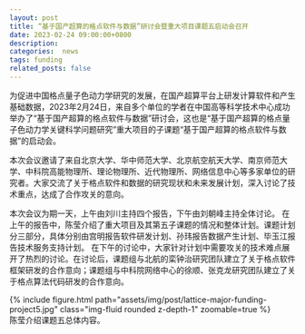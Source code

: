 ```yaml
---
layout: post
title: “基于国产超算的格点软件与数据”研讨会暨重大项目课题五启动会召开
date: 2023-02-24 09:00:00+0800
description: 
categories:  news
tags: funding
related_posts: false
---
```


为促进中国格点量子色动力学研究的发展，在国产超算平台上研发计算软件和产生基础数据，2023年2月24日，来自多个单位的学者在中国高等科学技术中心成功举办了“基于国产超算的格点软件与数据”研讨会，这也是“基于国产超算的格点量子色动力学关键科学问题研究”重大项目的子课题“基于国产超算的格点软件与数据”的启动会。

本次会议邀请了来自北京大学、华中师范大学、北京航空航天大学、南京师范大学、中科院高能物理所、理论物理所、近代物理所、网络信息中心等多家单位的研究者。大家交流了关于格点软件和数据的研究现状和未来发展计划，深入讨论了技术重点，达成了合作攻关的意向。

本次会议为期一天，上午由刘川主持四个报告，下午由刘朝峰主持全体讨论。
在上午的报告中，陈莹介绍了重大项目及其第五子课题的情况和整体计划。课题计划分三部分，具体分别由宫明报告软件研发计划、孙玮报告数据产生计划、毕玉江报告技术服务支持计划。
在下午的讨论中，大家针对计划中需要攻关的技术难点展开了热烈的讨论。在讨论后，课题组与北航的栾钟治研究团队建立了关于格点软件框架研发的合作意向；课题组与中科院网络中心的徐顺、张克龙研究团队建立了关于格点算法代码研发的合作意向。
 <div class="row mt-3">
    <div class="col-sm mt-1 mt-md-0">
        {% include figure.html path="assets/img/post/lattice-major-funding-project5.jpg" class="img-fluid rounded z-depth-1" zoomable=true %}
    </div>
</div>
<div class="caption">
    陈莹介绍课题五总体内容。
</div>
